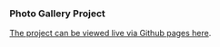 ### Photo Gallery Project

[The project can be viewed live via Github pages here](https://westonludeke.github.io/photo_gallery/).
